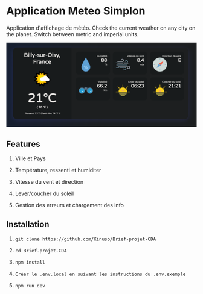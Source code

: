 # Application Meteo Simplon

Application d'affichage de météo.
Check the current weather on any city on the planet. Switch between metric and imperial units.

![alt text](image.png)

## Features

1. Ville et Pays

2. Température, ressenti et humiditer

4. Vitesse du vent et direction

5. Lever/coucher du soleil

6. Gestion des erreurs et chargement des info

## Installation

1. `git clone https://github.com/Kinuso/Brief-projet-CDA`

2. `cd Brief-projet-CDA`

3. `npm install`

4. `Créer le .env.local en suivant les instructions du .env.exemple`

5. `npm run dev`